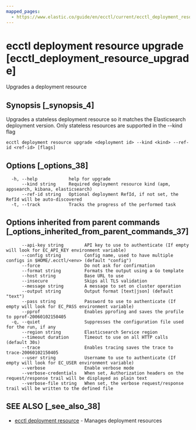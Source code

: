 ```yaml
---
mapped_pages:
  - https://www.elastic.co/guide/en/ecctl/current/ecctl_deployment_resource_upgrade.html
---
```


# ecctl deployment resource upgrade [ecctl_deployment_resource_upgrade]

Upgrades a deployment resource


## Synopsis [_synopsis_4]

Upgrades a stateless deployment resource so it matches the Elasticsearch deployment version. Only stateless resources are supported in the --kind flag

```
ecctl deployment resource upgrade <deployment id> --kind <kind> --ref-id <ref-id> [flags]
```


## Options [_options_38]

```
  -h, --help            help for upgrade
      --kind string     Required deployment resource kind (apm, appsearch, kibana, elasticsearch)
      --ref-id string   Optional deployment RefId, if not set, the RefId will be auto-discovered
  -t, --track           Tracks the progress of the performed task
```


## Options inherited from parent commands [_options_inherited_from_parent_commands_37]

```
      --api-key string        API key to use to authenticate (If empty will look for EC_API_KEY environment variable)
      --config string         Config name, used to have multiple configs in $HOME/.ecctl/<env> (default "config")
      --force                 Do not ask for confirmation
      --format string         Formats the output using a Go template
      --host string           Base URL to use
      --insecure              Skips all TLS validation
      --message string        A message to set on cluster operation
      --output string         Output format [text|json] (default "text")
      --pass string           Password to use to authenticate (If empty will look for EC_PASS environment variable)
      --pprof                 Enables pprofing and saves the profile to pprof-20060102150405
  -q, --quiet                 Suppresses the configuration file used for the run, if any
      --region string         Elasticsearch Service region
      --timeout duration      Timeout to use on all HTTP calls (default 30s)
      --trace                 Enables tracing saves the trace to trace-20060102150405
      --user string           Username to use to authenticate (If empty will look for EC_USER environment variable)
      --verbose               Enable verbose mode
      --verbose-credentials   When set, Authorization headers on the request/response trail will be displayed as plain text
      --verbose-file string   When set, the verbose request/response trail will be written to the defined file
```


## SEE ALSO [_see_also_38]

* [ecctl deployment resource](/reference/ecctl_deployment_resource.md)	 - Manages deployment resources

